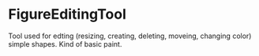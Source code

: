 # FigureEditingTool
Tool used for edting (resizing, creating, deleting, moveing, changing color) simple shapes. Kind of basic paint.
